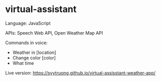 # virtual-assistant

Language: JavaScript

APIs: Speech Web API, Open Weather Map API

Commands in voice:

- Weather in [location]
- Change color [color]
- What time

Live version: https://syytruong.github.io/virtual-assisstant-weather-app/